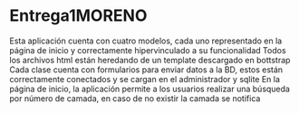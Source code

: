 # Entrega1MORENO
Esta aplicación cuenta con cuatro modelos, cada uno representado en la página de inicio y correctamente hipervinculado a su funcionalidad
Todos los archivos html están heredando de un template descargado en bottstrap
Cada clase cuenta con formularios para enviar datos a la BD, estos están correctamente conectados y se cargan en el administrador y sqlite
En la página de inicio, la aplicación permite a los usuarios realizar una búsqueda por número de camada, en caso de no existir la camada se notifica

